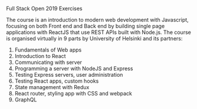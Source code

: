 Full Stack Open 2019 Exercises

The course is an introduction to modern web development with Javascript, focusing on both Front end and Back end by building single page applications with ReactJS that use REST APIs built with Node.js. The course is organised virtually in 9 parts by University of Helsinki and its partners:

1. Fundamentals of Web apps
2. Introduction to React
3. Communicating with server
4. Programming a server with NodeJS and Express
5. Testing Express servers, user administration
6. Testing React apps, custom hooks
7. State management with Redux
8. React router, styling app with CSS and webpack
9. GraphQL
